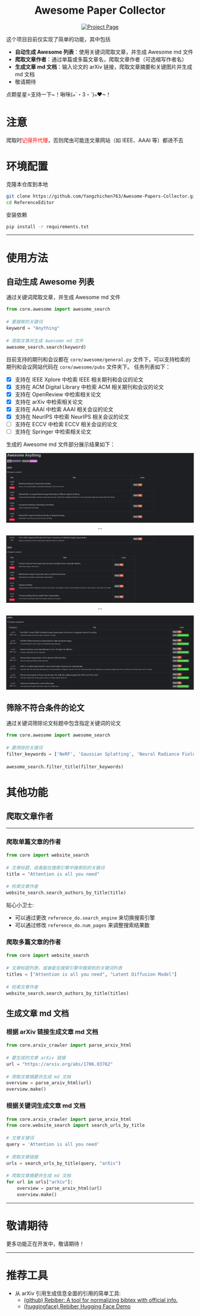 <div align="center">
<h1>Awesome Paper Collector</h1>

<a href="https://github.com/Yangzhichen763/Awesome-Paper-Collector"><img src='https://img.shields.io/badge/code-Awesome Paper Collector-darkgreen' alt='Project Page'></a>
</div>

这个项目目前仅实现了简单的功能，其中包括
- **自动生成 Awesome 列表**：使用关键词爬取文章，并生成 Awesome md 文件
- **爬取文章作者**：通过单篇或多篇文章名，爬取文章作者（可选缩写作者名）
- **生成文章 md 文档**：输入论文的 arXiv 链接，爬取文章摘要和关键图片并生成 md 文档
- 敬请期待

点颗星星⭐支持一下~！啾咪(๑´・3・`)๑❤~！

# 注意
爬取时<font color=red>记得开代理</font>，否则爬虫可能连文章网站（如 IEEE、AAAI 等）都进不去

# 环境配置
克隆本仓库到本地
```bash
git clone https://github.com/Yangzhichen763/Awesome-Papers-Collector.git
cd ReferenceEditor
```
安装依赖
```bash
pip install -r requirements.txt
```
---

# 使用方法
## 自动生成 Awesome 列表
通过关键词爬取文章，并生成 Awesome md 文件
```python
from core.awesome import awesome_search

# 要搜索的关键词
keyword = "Anything"

# 爬取文章并生成 Awesome md 文件
awesome_search.search(keyword)
```
目前支持的期刊和会议都在 `core/awesome/general.py` 文件下，可以支持检索的期刊和会议网站代码在 `core/awesome/pubs` 文件夹下。
任务列表如下：
- [x] 支持在 IEEE Xplore 中检索 IEEE 相关期刊和会议的论文
- [x] 支持在 ACM Digital Library 中检索 ACM 相关期刊和会议的论文
- [x] 支持在 OpenReview 中检索相关论文
- [x] 支持在 arXiv 中检索相关论文
- [x] 支持在 AAAI 中检索 AAAI 相关会议的论文
- [x] 支持在 NeurIPS 中检索 NeurIPS 相关会议的论文
- [ ] 支持在 ECCV 中检索 ECCV 相关会议的论文
- [ ] 支持在 Springer 中检索相关论文

生成的 Awesome md 文件部分展示结果如下：
<center>

![pictures\example_1.png](pictures/example_1.png)
...

![pictures\example_2.png](pictures/example_2.png)
...

![pictures\example_3.png](pictures/example_3.png)
</center>

## 筛除不符合条件的论文
通过关键词筛除论文标题中包含指定关键词的论文
```python
from core.awesome import awesome_search

# 要筛除的关键词
filter_keywords = ['NeRF', 'Gaussian Splatting', 'Neural Radiance Fields', 'Neural', 'Gaussian']

awesome_search.filter_title(filter_keywords)
```

# 其他功能

## 爬取文章作者

---
### 爬取单篇文章的作者
```python
from core import website_search

# 文章标题，或者能在搜索引擎中搜索到的关键词
title = "Attention is all you need"

# 检索文章作者
website_search.search_authors_by_title(title)
```
贴心小卫士:
- 可以通过更改 `reference_do.search_engine` 来切换搜索引擎
- 可以通过修改 `reference_do.num_pages` 来调整搜索结果数
### 爬取多篇文章的作者
```python
from core import website_search

# 文章标题列表，或者能在搜索引擎中搜索到的关键词列表
titles = ["Attention is all you need", "Latent Diffusion Model"]

# 检索文章作者
website_search.search_authors_by_title(titles)
```

## 生成文章 md 文档
### 根据 arXiv 链接生成文章 md 文档
```python
from core.arxiv_crawler import parse_arxiv_html

# 要生成的文章 arXiv 链接
url = "https://arxiv.org/abs/1706.03762"

# 爬取文章摘要并生成 md 文档
overview = parse_arxiv_html(url)
overview.make()
```
### 根据关键词生成文章 md 文档
```python
from core.arxiv_crawler import parse_arxiv_html
from core.website_search import search_urls_by_title

# 文章关键词
query = 'Attention is all you need'

# 爬取文章链接
urls = search_urls_by_title(query, "arXiv")

# 爬取文章摘要并生成 md 文档
for url in urls["arXiv"]:
    overview = parse_arxiv_html(url)
    overview.make()
```

---

# 敬请期待
更多功能正在开发中，敬请期待！

---

# 推荐工具
- 从 arXiv 引用生成信息全面的引用的简单工具: 
  - [(github) Rebiber: A tool for normalizing bibtex with official info.](https://github.com/yuchenlin/rebiber)
  - [(huggingface) Rebiber Hugging Face Demo](https://huggingface.co/spaces/yuchenlin/Rebiber)
